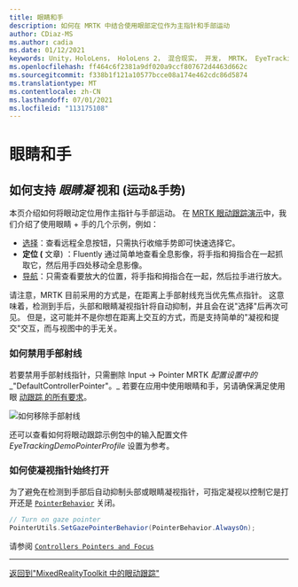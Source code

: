 ```yaml
---
title: 眼睛和手
description: 如何在 MRTK 中结合使用眼部定位作为主指针和手部运动
author: CDiaz-MS
ms.author: cadia
ms.date: 01/12/2021
keywords: Unity，HoloLens， HoloLens 2， 混合现实， 开发， MRTK， EyeTracking，
ms.openlocfilehash: ff464c6f2381a9df020a9ccf807672d4463d662c
ms.sourcegitcommit: f338b1f121a10577bcce08a174e462cdc86d5874
ms.translationtype: MT
ms.contentlocale: zh-CN
ms.lasthandoff: 07/01/2021
ms.locfileid: "113175108"
---
```

# <a name="eyes-and-hands"></a>眼睛和手

## <a name="how-to-support-_look--hand-motions_-eye-gaze--hand-gestures"></a>如何支持 _眼睛凝_ 视和 (运动&手势) 

本页介绍如何将眼动定位用作主指针与手部运动。
在 [MRTK 眼动跟踪演示](../../example-scenes/eye-tracking-examples-overview.md)中，我们介绍了使用眼睛 + 手的几个示例，例如：

- [选择](eye-tracking-target-selection.md)：查看远程全息按钮，只需执行收缩手势即可快速选择它。
- **定位 (** 文章) ：Fluently 通过简单地查看全息影像，将手指和拇指合在一起抓取它，然后用手四处移动全息影像。
- [导航](eye-tracking-navigation.md)：只需查看要放大的位置，将手指和拇指合在一起，然后拉手进行放大。

请注意，MRTK 目前采用的方式是，在距离上手部射线充当优先焦点指针。
这意味着，检测到手后，头部和眼睛凝视指针将自动抑制，并且会在说"选择"后再次可见。
但是，这可能并不是你想在距离上交互的方式，而是支持简单的"凝视和提交"交互，而与视图中的手无关。

### <a name="how-to-disable-the-hand-ray"></a>如何禁用手部射线

若要禁用手部射线指针，只需删除 Input -> Pointer MRTK _配置设置中的__"DefaultControllerPointer"。_
若要在应用中使用眼睛和手，另请确保满足使用眼 [动跟踪 的所有要求](eye-tracking-basic-setup.md)。

![如何移除手部射线](../../images/eye-tracking/mrtk_setup_removehandray.jpg)

还可以查看如何将眼动跟踪示例包中的输入配置文件 _EyeTrackingDemoPointerProfile_ 设置为参考。

### <a name="how-to-keep-gaze-pointer-always-on"></a>如何使凝视指针始终打开

为了避免在检测到手部后自动抑制头部或眼睛凝视指针，可指定凝视以控制它是打开还是 [`PointerBehavior`](xref:Microsoft.MixedReality.Toolkit.Input.PointerBehavior) 关闭。

```c#
// Turn on gaze pointer
PointerUtils.SetGazePointerBehavior(PointerBehavior.AlwaysOn);
```

请参阅 [`Controllers Pointers and Focus`](../../../architecture/controllers-pointers-and-focus.md)

---
[返回到"MixedRealityToolkit 中的眼动跟踪"](eye-tracking-main.md)
